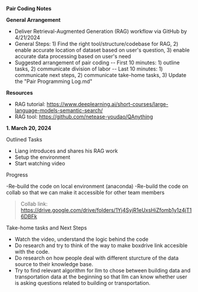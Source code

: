 **Pair Coding Notes**

**General Arrangement**
- Deliver Retrieval-Augmented Generation (RAG) workflow via GitHub by 4/21/2024
- General Steps: 1) Find the right tool/structure/codebase for RAG, 2) enable accurate location of dataset based on user's question, 3) enable accurate data processing based on user's need
- Suggested arrangement of pair coding
-- First 10 minutes: 1) outline tasks, 2) communicate division of labor
-- Last 10 minutes: 1) communicate next steps, 2) communicate take-home tasks, 3) Update the "Pair Programming Log.md"

**Resources**
- RAG tutorial: https://www.deeplearning.ai/short-courses/large-language-models-semantic-search/
- RAG tool: https://github.com/netease-youdao/QAnything

**1. March 20, 2024**

Outlined Tasks
- Liang introduces and shares his RAG work
- Setup the environment
- Start watching video

Progress

-Re-build the code on local environment (anaconda)
-Re-build the code on collab so that we can make it accessible for other team members
> Collab link:  https://drive.google.com/drive/folders/1Yj4SyjR1eUxsHiZfomb1y1z4jT16DBFk

  

Take-home tasks and Next Steps
- Watch the video, understand the logic behind the code
- Do research and try to think of the way to make boxdrive link accesible with the code.
- Do research on how people deal with different sturcture of the data source to their knowledge base.
- Try to find relevant algorithm for llm to chose between building data and transportation data at the beginning so that llm can know whether user is asking questions related to building or transportation.


